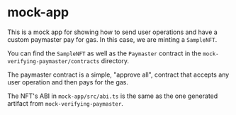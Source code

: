 # mock-app

This is a mock app for showing how to send user operations and have a custom paymaster pay for gas. In this case, we are minting a `SampleNFT`.

You can find the `SampleNFT` as well as the `Paymaster` contract in the `mock-verifying-paymaster/contracts` directory.

The paymaster contract is a simple, "approve all", contract that accepts any user operation and then pays for the gas.

The NFT's ABI in `mock-app/src/abi.ts` is the same as the one generated artifact from `mock-verifying-paymaster`.
